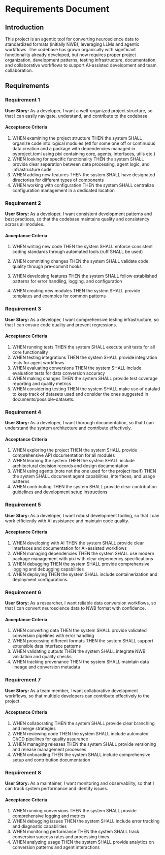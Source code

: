 # Requirements Document

## Introduction

This project is an agentic tool for converting neuroscience data to standardized formats (initially NWB), leveraging LLMs and agentic workflows. The codebase has grown organically with significant functionality already developed, but now requires proper project organization, development patterns, testing infrastructure, documentation, and collaborative workflows to support AI-assisted development and team collaboration.

## Requirements

### Requirement 1

**User Story:** As a developer, I want a well-organized project structure, so that I can easily navigate, understand, and contribute to the codebase.

#### Acceptance Criteria

1. WHEN examining the project structure THEN the system SHALL organize code into logical modules (etl for some one off or continuous data creation and a package with dependencies managed in pyproject.toml using pixi containing core, agents, interfaces, utils etc.)
2. WHEN looking for specific functionality THEN the system SHALL provide clear separation between data processing, agent logic, and infrastructure code
3. WHEN adding new features THEN the system SHALL have designated directories for different types of components
4. WHEN working with configuration THEN the system SHALL centralize configuration management in a dedicated location

### Requirement 2

**User Story:** As a developer, I want consistent development patterns and best practices, so that the codebase maintains quality and consistency across all modules.

#### Acceptance Criteria

1. WHEN writing new code THEN the system SHALL enforce consistent coding standards through automated tools (ruff SHALL be used)

2. WHEN committing changes THEN the system SHALL validate code quality through pre-commit hooks
3. WHEN developing features THEN the system SHALL follow established patterns for error handling, logging, and configuration
4. WHEN creating new modules THEN the system SHALL provide templates and examples for common patterns

### Requirement 3

**User Story:** As a developer, I want comprehensive testing infrastructure, so that I can ensure code quality and prevent regressions.

#### Acceptance Criteria

1. WHEN running tests THEN the system SHALL execute unit tests for all core functionality
2. WHEN testing integrations THEN the system SHALL provide integration tests for agent workflows
3. WHEN evaluating conversions THEN the system SHALL include evaluation tests for data conversion accuracy
4. WHEN making changes THEN the system SHALL provide test coverage reporting and quality metrics
5. WHEN considering testing THEN the system SHALL make use of datalad to keep track of datasets used and consider the ones suggested in documents/possible-datasets. 

### Requirement 4

**User Story:** As a developer, I want thorough documentation, so that I can understand the system architecture and contribute effectively.

#### Acceptance Criteria

1. WHEN exploring the project THEN the system SHALL provide comprehensive API documentation for all modules
2. WHEN learning the system THEN the system SHALL include architectural decision records and design documentation
3. WHEN using agents (note not the one used for the project itself) THEN the system SHALL document agent capabilities, interfaces, and usage patterns
4. WHEN contributing THEN the system SHALL provide clear contribution guidelines and development setup instructions

### Requirement 5

**User Story:** As a developer, I want robust development tooling, so that I can work efficiently with AI assistance and maintain code quality.

#### Acceptance Criteria

1. WHEN developing with AI THEN the system SHALL provide clear interfaces and documentation for AI-assisted workflows
2. WHEN managing dependencies THEN the system SHALL use modern package management with pixi with clear dependency specifications
3. WHEN debugging THEN the system SHALL provide comprehensive logging and debugging capabilities
4. WHEN deploying THEN the system SHALL include containerization and deployment configurations.

### Requirement 6

**User Story:** As a researcher, I want reliable data conversion workflows, so that I can convert neuroscience data to NWB format with confidence.

#### Acceptance Criteria

1. WHEN converting data THEN the system SHALL provide validated conversion pipelines with error handling
2. WHEN processing different formats THEN the system SHALL support extensible data interface patterns
3. WHEN validating outputs THEN the system SHALL integrate NWB validation and quality checks
4. WHEN tracking provenance THEN the system SHALL maintain data lineage and conversion metadata

### Requirement 7

**User Story:** As a team member, I want collaborative development workflows, so that multiple developers can contribute effectively to the project.

#### Acceptance Criteria

1. WHEN collaborating THEN the system SHALL provide clear branching and merge strategies
2. WHEN reviewing code THEN the system SHALL include automated CI/CD pipelines for quality assurance
3. WHEN managing releases THEN the system SHALL provide versioning and release management processes
4. WHEN onboarding THEN the system SHALL include comprehensive setup and contribution documentation

### Requirement 8

**User Story:** As a maintainer, I want monitoring and observability, so that I can track system performance and identify issues.

#### Acceptance Criteria

1. WHEN running conversions THEN the system SHALL provide comprehensive logging and metrics
2. WHEN debugging issues THEN the system SHALL include error tracking and diagnostic capabilities
3. WHEN monitoring performance THEN the system SHALL track conversion success rates and processing times
4. WHEN analyzing usage THEN the system SHALL provide analytics on conversion patterns and agent interactions